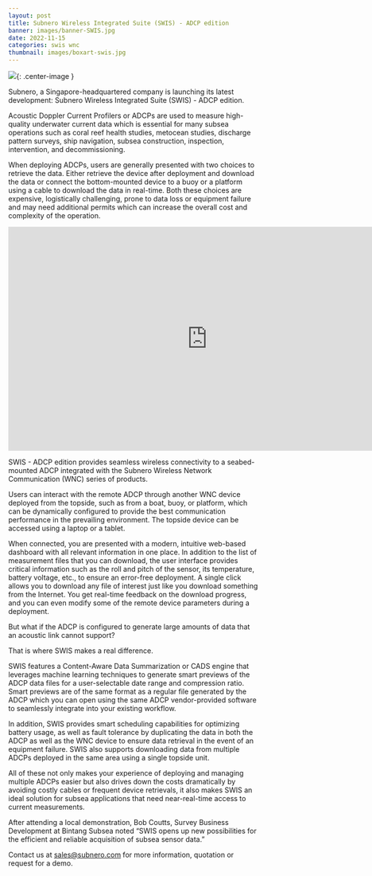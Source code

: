 ```yaml
---
layout: post
title: Subnero Wireless Integrated Suite (SWIS) - ADCP edition
banner: images/banner-SWIS.jpg
date: 2022-11-15
categories: swis wnc
thumbnail: images/boxart-swis.jpg
---
```


![]({{site.baseurl}}/images/swis-cover.jpg){: .center-image  }

Subnero, a Singapore-headquartered company is launching its latest development: Subnero Wireless Integrated Suite (SWIS) - ADCP edition.

Acoustic Doppler Current Profilers or ADCPs are used to measure high-quality underwater current data which is essential for many subsea operations such as coral reef health studies, metocean studies, discharge pattern surveys, ship navigation, subsea construction, inspection, intervention, and decommissioning.

When deploying ADCPs, users are generally presented with two choices to retrieve the data. Either retrieve the device after deployment and download the data or connect the bottom-mounted device to a buoy or a platform using a cable to download the data in real-time. Both these choices are expensive, logistically challenging, prone to data loss or equipment failure and may need additional permits which can increase the overall cost and complexity of the operation.

<div class="flex-video video">
    <iframe width="800" height="450" src="https://www.youtube.com/embed/a6HHxP9pEzM" frameborder="0" allow="accelerometer; autoplay; encrypted-media; gyroscope; picture-in-picture" allowfullscreen></iframe>
</div>

SWIS - ADCP edition provides seamless wireless connectivity to a seabed-mounted ADCP integrated with the Subnero Wireless Network Communication (WNC) series of products. 

Users can interact with the remote ADCP through another WNC device deployed from the topside, such as from a boat, buoy, or platform, which can be dynamically configured to provide the best communication performance in the prevailing environment. The topside device can be accessed using a laptop or a tablet.

When connected, you are presented with a modern, intuitive web-based dashboard with all relevant information in one place. In addition to the list of measurement files that you can download, the user interface provides critical information such as the roll and pitch of the sensor, its temperature, battery voltage, etc., to ensure an error-free deployment. A single click allows you to download any file of interest just like you download something from the Internet. You get real-time feedback on the download progress, and you can even modify some of the remote device parameters during a deployment. 

But what if the ADCP is configured to generate large amounts of data that an acoustic link cannot support?

That is where SWIS makes a real difference. 

SWIS features a Content-Aware Data Summarization or CADS engine that leverages machine learning techniques to generate smart previews of the ADCP data files for a user-selectable date range and compression ratio. Smart previews are of the same format as a regular file generated by the ADCP which you can open using the same ADCP vendor-provided software to seamlessly integrate into your existing workflow. 

In addition, SWIS provides smart scheduling capabilities for optimizing battery usage, as well as fault tolerance by duplicating the data in both the ADCP as well as the WNC device to ensure data retrieval in the event of an equipment failure. SWIS also supports downloading data from multiple ADCPs deployed in the same area using a single topside unit.

All of these not only makes your experience of deploying and managing multiple ADCPs easier but also drives down the costs dramatically by avoiding costly cables or frequent device retrievals, it also makes SWIS an ideal solution for subsea applications that need near-real-time access to current measurements.

After attending a local demonstration, Bob Coutts, Survey Business Development at Bintang Subsea noted “SWIS opens up new possibilities for the efficient and reliable acquisition of subsea sensor data.”

Contact us at sales@subnero.com for more information, quotation or request for a demo.
